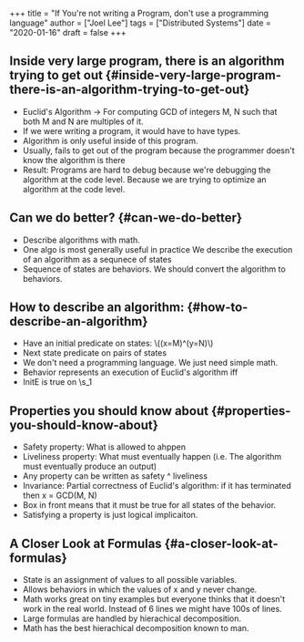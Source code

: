 +++
title = "If You're not writing a Program, don't use a programming language"
author = ["Joel Lee"]
tags = ["Distributed Systems"]
date = "2020-01-16"
draft = false
+++

## Inside very large program, there is an algorithm trying to get out {#inside-very-large-program-there-is-an-algorithm-trying-to-get-out}

-   Euclid's Algorithm -> For computing GCD of integers M, N such that both M and N are multiples of it.
-   If we were writing a program, it would have to have types.
-   Algorithm is only useful inside of this program.
-   Usually, fails to get out of the program because the programmer doesn't know the algorithm is there
-   Result: Programs are hard to debug because we're debugging the algorithm at the code level. Because we are trying to optimize an algorithm at the code level.


## Can we do better? {#can-we-do-better}

-   Describe algorithms with math.
-   One algo is most generally useful in practice We describe the execution of an algorithm as a sequnece of states
-   Sequence of states are behaviors. We should convert the algorithm to behaviors.


## How to describe an algorithm: {#how-to-describe-an-algorithm}

-   Have an initial predicate on states: \\((x=M)^(y=N)\\)
-   Next state predicate on pairs of states
-   We don't need a programming language. We just need simple math.
-   Behavior represents an execution of Euclid's algorithm iff
-   InitE is true on \s\_1


## Properties you should know about {#properties-you-should-know-about}

-   Safety property: What is allowed to ahppen
-   Liveliness property: What must eventually happen (i.e. The algorithm must eventually produce an output)
-   Any property can be written as safety ^ liveliness
-   Invariance: Partial correctness of Euclid's algorithm: if it has terminated then x = GCD(M, N)
-   Box in front means that it must be true for all states of the behavior.
-   Satisfying a property is just logical implicaiton.


## A Closer Look at Formulas {#a-closer-look-at-formulas}

-   State is an assignment of values to all possible variables.
-   Allows behaviors in which the values of x and y never change.
-   Math works great on tiny examples but everyone thinks that it doesn't work in the real world. Instead of 6 lines we might have 100s of lines.
-   Large formulas are handled by hierachical decomposition.
-   Math has the best hierachical decomposition known to man.
